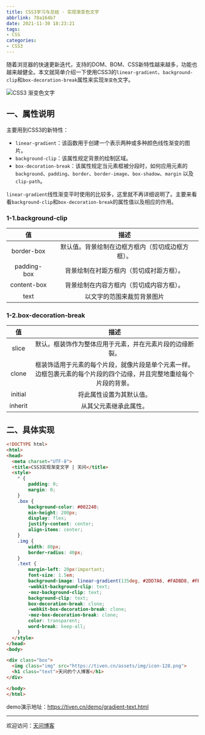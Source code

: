 ```yaml
---
title: CSS3学习与总结 · 实现渐变色文字
abbrlink: 78a164b7
date: 2021-11-30 18:23:21
tags:
- CSS
categories:
- CSS3
---
```


随着浏览器的快速更新迭代，支持的DOM、BOM、CSS新特性越来越多，功能也越来越健全。本文就简单介绍一下使用CSS3的`linear-gradient`、`background-clip`和`box-decoration-break`属性来实现`渐变色`文字。

![CSS3 渐变色文字](https://tiven.cn/static/img/img-font-color-6Dgzq08tH7Fi1nILPzDex.jpg)

[//]: # (<!-- more -->)

## 一、属性说明

主要用到CSS3的新特性：
* `linear-gradient`：该函数用于创建一个表示两种或多种颜色线性渐变的图片。
* `background-clip`：该属性规定背景的绘制区域。
* `box-decoration-break`：该属性规定当元素框被分段时，如何应用元素的 `background`、`padding`、`border`、`border-image`、`box-shadow`、`margin` 以及 `clip-path`。

`linear-gradient`线性渐变平时使用的比较多，这里就不再详细说明了。主要来看看`background-clip`和`box-decoration-break`的属性值以及相应的作用。

### 1-1.background-clip

|值|描述|
|:---:|:---:|
|border-box|默认值。背景绘制在边框方框内（剪切成边框方框）。|
|padding-box|背景绘制在衬距方框内（剪切成衬距方框）。|
|content-box|背景绘制在内容方框内（剪切成内容方框）。|
|text|以文字的范围来裁剪背景图片|

### 1-2.box-decoration-break

|值|描述|
|:---:|:---:|
|slice|默认。框装饰作为整体应用于元素，并在元素片段的边缘断裂。|
|clone|框装饰适用于元素的每个片段，就像片段是单个元素一样。边框包裹元素的每个片段的四个边缘，并且完整地重绘每个片段的背景。|
|initial|将此属性设置为其默认值。|
|inherit|从其父元素继承此属性。|

## 二、具体实现

```html
<!DOCTYPE html>
<html>
<head>
  <meta charset="UTF-8">
  <title>CSS3实现渐变文字 | 天问</title>
  <style>
    * {
        padding: 0;
        margin: 0;
    }
    .box {
        background-color: #002240;
        min-height: 200px;
        display: flex;
        justify-content: center;
        align-items: center;
    }
    .img {
        width: 80px;
        border-radius: 40px;
    }
    .text {
        margin-left: 20px!important;
        font-size: 1.5em;
        background-image: linear-gradient(135deg, #2DD7A6, #FADBD8, #FB5430);
        -webkit-background-clip: text;
        -moz-background-clip: text;
        background-clip: text;
        box-decoration-break: clone;
        -webkit-box-decoration-break: clone;
        -moz-box-decoration-break: clone;
        color: transparent;
        word-break: keep-all;
    }
  </style>
</head>
<body>

<div class="box">
  <img class="img" src="https://tiven.cn/assets/img/icon-128.png">
  <h1 class="text">天问的个人博客</h1>
</div>

</body>
</html>
```

demo演示地址：https://tiven.cn/demo/gradient-text.html

---

欢迎访问：[天问博客](https://tiven.cn/p/78a164b7/ "天问博客")
